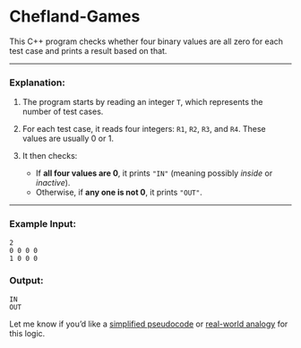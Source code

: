 ﻿# Chefland-Games

This C++ program checks whether four binary values are all zero for each test case and prints a result based on that.

---

### **Explanation:**

1. The program starts by reading an integer `T`, which represents the number of test cases.
2. For each test case, it reads four integers: `R1`, `R2`, `R3`, and `R4`. These values are usually 0 or 1.
3. It then checks:

   * If **all four values are 0**, it prints `"IN"` (meaning possibly *inside* or *inactive*).
   * Otherwise, if **any one is not 0**, it prints `"OUT"`.

---

### **Example Input:**

```
2
0 0 0 0
1 0 0 0
```

### **Output:**

```
IN
OUT
```

Let me know if you’d like a [simplified pseudocode](f) or [real-world analogy](f) for this logic.
